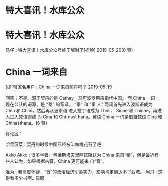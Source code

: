 # 特大喜讯！水库公众

# 特大喜讯！水库公众

马仔 : 特大喜讯！水库公众号终于解封了[捂脸] 2019-05-20(0 赞)

# China 一词来自

(提问)匿名用户 : China 一词来自契丹吗？ 2019-05-19

回答：不是。源于契丹的是 Cathay，马可波罗用来指代中国。 而 China 一词，现在公认的词源，是 “秦” 的音译。 “秦” 和 “秦 人” 两词首先进入波斯语成为 Chin 和 Chini，然后再从波斯语 进入拉丁语成为 Thin 、 Sinae 和 Thinae，再进入进入梵语则成 为 Cina 和 Chi-nast hana。英语 China 一词是借自梵语 Cina 和 Chinasthana。(6 赞)

评论区：

哈里菠菜 : 契丹的时候中国已经被叫做桃花石了吧

Akko Akko : 很多学者，包括斯塔夫里阿诺斯认为 China 来自“秦”，但是最近有些人认为，如果根据古音，China 更可能来 自“晋”。

唯为 : 我高度怀疑，“晋”的政治经济军事实力，影响肯定到达不了西域。 阿飛 : 这得看多少书啊…佩服